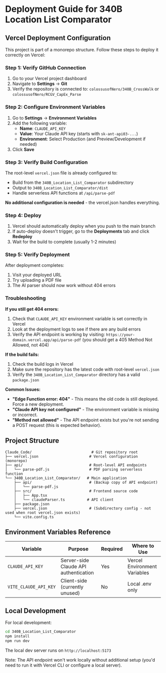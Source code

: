 # Deployment Guide for 340B Location List Comparator

## Vercel Deployment Configuration

This project is part of a monorepo structure. Follow these steps to deploy it correctly on Vercel:

### Step 1: Verify GitHub Connection

1. Go to your Vercel project dashboard
2. Navigate to **Settings** → **Git**
3. Verify the repository is connected to: `colossusofNero/340B_CrossWalk` or `colossusofNero/RCGV_CapEx_Parse`

### Step 2: Configure Environment Variables

1. Go to **Settings** → **Environment Variables**
2. Add the following variable:
   - **Name**: `CLAUDE_API_KEY`
   - **Value**: Your Claude API key (starts with `sk-ant-api03-...`)
   - **Environment**: Select Production (and Preview/Development if needed)
3. Click **Save**

### Step 3: Verify Build Configuration

The root-level `vercel.json` file is already configured to:
- Build from the `340B_Location_List_Comparator` subdirectory
- Output to `340B_Location_List_Comparator/dist`
- Handle serverless API functions at `/api/parse-pdf`

**No additional configuration is needed** - the vercel.json handles everything.

### Step 4: Deploy

1. Vercel should automatically deploy when you push to the main branch
2. If auto-deploy doesn't trigger, go to the **Deployments** tab and click **Redeploy**
3. Wait for the build to complete (usually 1-2 minutes)

### Step 5: Verify Deployment

After deployment completes:

1. Visit your deployed URL
2. Try uploading a PDF file
3. The AI parser should now work without 404 errors

### Troubleshooting

**If you still get 404 errors:**

1. Check that `CLAUDE_API_KEY` environment variable is set correctly in Vercel
2. Look at the deployment logs to see if there are any build errors
3. Verify the API endpoint is working by visiting: `https://your-domain.vercel.app/api/parse-pdf` (you should get a 405 Method Not Allowed, not 404)

**If the build fails:**

1. Check the build logs in Vercel
2. Make sure the repository has the latest code with root-level `vercel.json`
3. Verify the `340B_Location_List_Comparator` directory has a valid `package.json`

**Common Issues:**

- **"Edge Function error: 404"** - This means the old code is still deployed. Force a new deployment.
- **"Claude API key not configured"** - The environment variable is missing or incorrect.
- **"Method not allowed"** - The API endpoint exists but you're not sending a POST request (this is expected behavior).

## Project Structure

```
Claude_Code/                           # Git repository root
├── vercel.json                       # Vercel configuration (monorepo)
├── api/                              # Root-level API endpoints
│   └── parse-pdf.js                  # PDF parsing serverless function
└── 340B_Location_List_Comparator/   # Main application
    ├── api/                          # (Backup copy of API endpoint)
    │   └── parse-pdf.js
    ├── src/                          # Frontend source code
    │   ├── App.tsx
    │   └── claudeParser.ts          # API client
    ├── package.json
    ├── vercel.json                   # (Subdirectory config - not used when root vercel.json exists)
    └── vite.config.ts
```

## Environment Variables Reference

| Variable | Purpose | Required | Where to Use |
|----------|---------|----------|--------------|
| `CLAUDE_API_KEY` | Server-side Claude API authentication | Yes | Vercel Environment Variables |
| `VITE_CLAUDE_API_KEY` | Client-side (currently unused) | No | Local .env only |

## Local Development

For local development:

```bash
cd 340B_Location_List_Comparator
npm install
npm run dev
```

The local dev server runs on `http://localhost:5173`

Note: The API endpoint won't work locally without additional setup (you'd need to run it with Vercel CLI or configure a local server).
